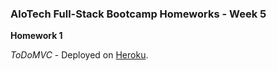 ### AloTech Full-Stack Bootcamp Homeworks - Week 5

**Homework 1**

_ToDoMVC_ - Deployed on [Heroku](https://afternoon-dawn-67239.herokuapp.com/).
